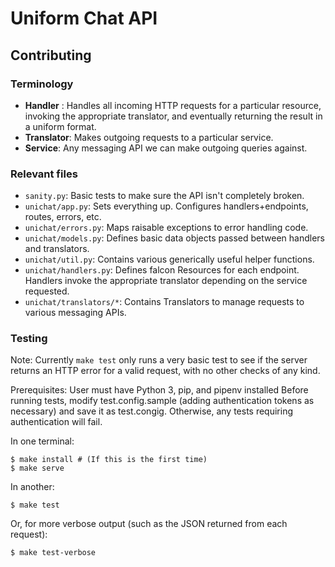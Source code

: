 # Uniform Chat API
## Contributing
### Terminology
 * **Handler** : Handles all incoming HTTP requests for a particular resource,
    invoking the appropriate translator, and eventually returning the result in
    a uniform format.
 * **Translator**: Makes outgoing requests to a particular service.
 * **Service**: Any messaging API we can make outgoing queries against.

### Relevant files
 * `sanity.py`: Basic tests to make sure the API isn't completely broken.
 * `unichat/app.py`: Sets everything up. Configures handlers+endpoints, routes,
        errors, etc.
 * `unichat/errors.py`: Maps raisable exceptions to error handling code.
 * `unichat/models.py`: Defines basic data objects passed between handlers and
        translators.
 * `unichat/util.py`: Contains various generically useful helper functions.
 * `unichat/handlers.py`: Defines falcon Resources for each endpoint. Handlers
        invoke the appropriate translator depending on the service requested.
 * `unichat/translators/*`: Contains Translators to manage requests to various
        messaging APIs.

### Testing
Note: Currently `make test` only runs a very basic test to see if the server
returns an HTTP error for a valid request, with no other checks of any kind.

Prerequisites: User must have Python 3, pip, and pipenv installed
Before running tests, modify test.config.sample (adding authentication tokens
as necessary) and save it as test.congig. Otherwise, any tests requiring
authentication will fail.

In one terminal:

    $ make install # (If this is the first time)
    $ make serve

In another:

    $ make test

Or, for more verbose output (such as the JSON returned from each request):

    $ make test-verbose

